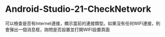 # Android-Studio-21-CheckNetwork
可以檢查是否有Internet連接，顯示當前的連接類型。如果沒有任何WIFI連接，則會彈出一個消息框，詢問是否設置並打開WIFI設置頁面
